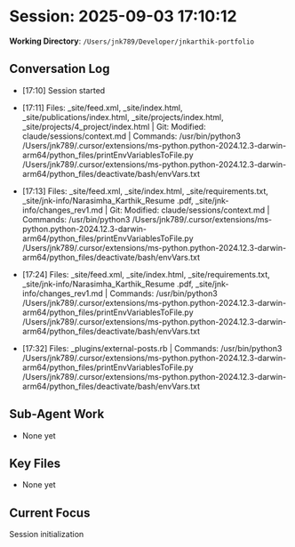 # Session: 2025-09-03 17:10:12

**Working Directory**: `/Users/jnk789/Developer/jnkarthik-portfolio`

## Conversation Log
- [17:10] Session started

- [17:11] Files: _site/feed.xml, _site/index.html, _site/publications/index.html, _site/projects/index.html, _site/projects/4_project/index.html | Git: Modified: claude/sessions/context.md | Commands: /usr/bin/python3 /Users/jnk789/.cursor/extensions/ms-python.python-2024.12.3-darwin-arm64/python_files/printEnvVariablesToFile.py /Users/jnk789/.cursor/extensions/ms-python.python-2024.12.3-darwin-arm64/python_files/deactivate/bash/envVars.txt
- [17:13] Files: _site/feed.xml, _site/index.html, _site/requirements.txt, _site/jnk-info/Narasimha_Karthik_Resume .pdf, _site/jnk-info/changes_rev1.md | Git: Modified: claude/sessions/context.md | Commands: /usr/bin/python3 /Users/jnk789/.cursor/extensions/ms-python.python-2024.12.3-darwin-arm64/python_files/printEnvVariablesToFile.py /Users/jnk789/.cursor/extensions/ms-python.python-2024.12.3-darwin-arm64/python_files/deactivate/bash/envVars.txt
- [17:24] Files: _site/feed.xml, _site/index.html, _site/requirements.txt, _site/jnk-info/Narasimha_Karthik_Resume .pdf, _site/jnk-info/changes_rev1.md | Commands: /usr/bin/python3 /Users/jnk789/.cursor/extensions/ms-python.python-2024.12.3-darwin-arm64/python_files/printEnvVariablesToFile.py /Users/jnk789/.cursor/extensions/ms-python.python-2024.12.3-darwin-arm64/python_files/deactivate/bash/envVars.txt
- [17:32] Files: _plugins/external-posts.rb | Commands: /usr/bin/python3 /Users/jnk789/.cursor/extensions/ms-python.python-2024.12.3-darwin-arm64/python_files/printEnvVariablesToFile.py /Users/jnk789/.cursor/extensions/ms-python.python-2024.12.3-darwin-arm64/python_files/deactivate/bash/envVars.txt
## Sub-Agent Work
- None yet

## Key Files
- None yet

## Current Focus
Session initialization
